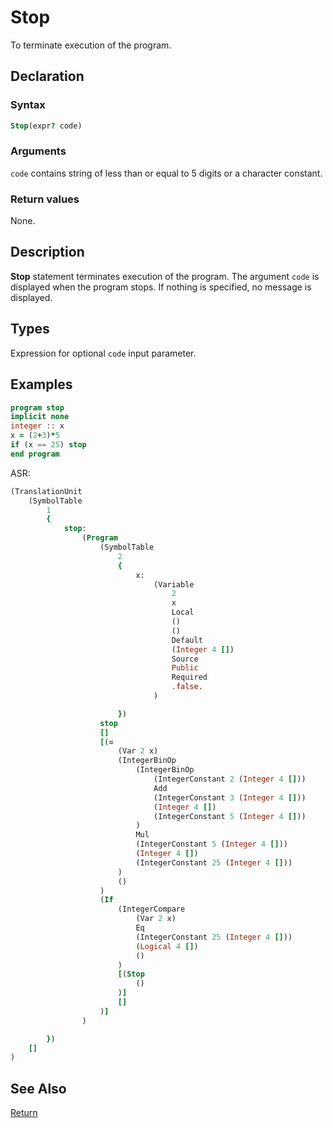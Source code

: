 # Stop

To terminate execution of the program.

## Declaration

### Syntax

```fortran
Stop(expr? code)
```

### Arguments

`code` contains string of less than or equal to 5 digits or a character constant.

### Return values

None.

## Description

**Stop** statement terminates execution of the program. The argument `code` is
displayed when the program stops. If nothing is specified, no message is displayed.

## Types

Expression for optional `code` input parameter.

## Examples

```fortran
program stop
implicit none
integer :: x
x = (2+3)*5
if (x == 25) stop
end program
```

ASR:

```fortran
(TranslationUnit
    (SymbolTable
        1
        {
            stop:
                (Program
                    (SymbolTable
                        2
                        {
                            x:
                                (Variable
                                    2
                                    x
                                    Local
                                    ()
                                    ()
                                    Default
                                    (Integer 4 [])
                                    Source
                                    Public
                                    Required
                                    .false.
                                )

                        })
                    stop
                    []
                    [(=
                        (Var 2 x)
                        (IntegerBinOp
                            (IntegerBinOp
                                (IntegerConstant 2 (Integer 4 []))
                                Add
                                (IntegerConstant 3 (Integer 4 []))
                                (Integer 4 [])
                                (IntegerConstant 5 (Integer 4 []))
                            )
                            Mul
                            (IntegerConstant 5 (Integer 4 []))
                            (Integer 4 [])
                            (IntegerConstant 25 (Integer 4 []))
                        )
                        ()
                    )
                    (If
                        (IntegerCompare
                            (Var 2 x)
                            Eq
                            (IntegerConstant 25 (Integer 4 []))
                            (Logical 4 [])
                            ()
                        )
                        [(Stop
                            ()
                        )]
                        []
                    )]
                )

        })
    []
)
```

## See Also

[Return](return.md)
